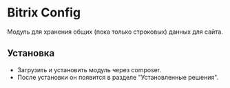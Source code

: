 # Bitrix Config

Модуль для хранения общих (пока только строковых) данных для сайта.

## Установка

* Загрузить и установить модуль через composer.
* После установки он появится в разделе "Установленные решения".